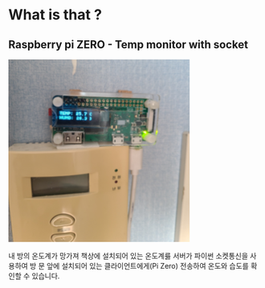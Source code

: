 # What is that ?

## Raspberry pi ZERO - Temp monitor with socket

<img src="./img/server_client.JPG" height="363px" width="361px">

내 방의 온도계가 망가져 책상에 설치되어 있는 온도계릃 서버가 파이썬 소켓통신을 사용하여 방 문 앞에 설치되어 있는 클라이언트에게(Pi Zero) 전송하여 온도와 습도를 확인할 수 있습니다.